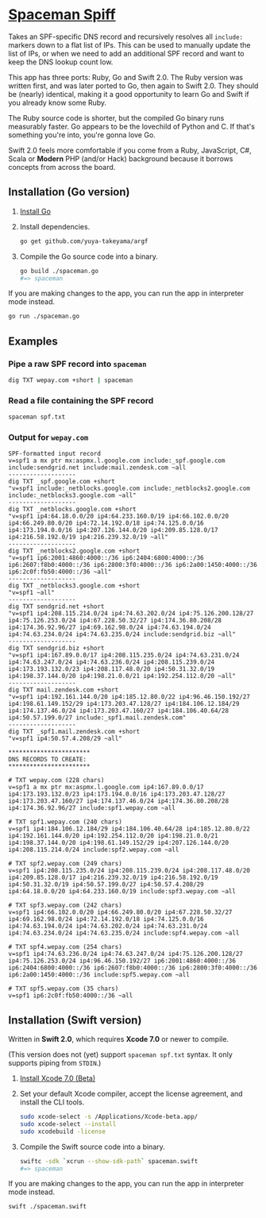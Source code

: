 # [Spaceman Spiff](https://www.google.com/search?q=Spaceman%20Spiff)

Takes an SPF-specific DNS record and recursively resolves all `include:` markers
down to a flat list of IPs. This can be used to manually update the list of IPs,
or when we need to add an additional SPF record and want to keep the DNS lookup
count low.

This app has three ports: Ruby, Go and Swift 2.0. The Ruby version was written 
first, and was later ported to Go, then again to Swift 2.0. They should be 
(nearly) identical, making it a good opportunity to learn Go and Swift if you 
already know some Ruby.

The Ruby source code is shorter, but the compiled Go binary runs measurably
faster. Go appears to be the lovechild of Python and C. If that's something
you're into, you're gonna love Go.

Swift 2.0 feels more comfortable if you come from a Ruby, JavaScript, C#, Scala 
or **Modern** PHP (and/or Hack) background because it borrows concepts from 
across the board.

## Installation (Go version)

1. [Install Go](https://golang.org)

2. Install dependencies.

   ```bash
   go get github.com/yuya-takeyama/argf
   ```

3. Compile the Go source code into a binary.

   ```bash
   go build ./spaceman.go
   #=> spaceman
   ```

If you are making changes to the app, you can run the app in interpreter mode 
instead.

```bash
go run ./spaceman.go
```

## Examples
### Pipe a raw SPF record into `spaceman`

```bash
dig TXT wepay.com +short | spaceman
```

### Read a file containing the SPF record

```bash
spaceman spf.txt
```

### Output for `wepay.com`
```
SPF-formatted input record
v=spf1 a mx ptr mx:aspmx.l.google.com include:_spf.google.com include:sendgrid.net include:mail.zendesk.com ~all
-------------------
dig TXT _spf.google.com +short
"v=spf1 include:_netblocks.google.com include:_netblocks2.google.com include:_netblocks3.google.com ~all"
-------------------
dig TXT _netblocks.google.com +short
"v=spf1 ip4:64.18.0.0/20 ip4:64.233.160.0/19 ip4:66.102.0.0/20 ip4:66.249.80.0/20 ip4:72.14.192.0/18 ip4:74.125.0.0/16 ip4:173.194.0.0/16 ip4:207.126.144.0/20 ip4:209.85.128.0/17 ip4:216.58.192.0/19 ip4:216.239.32.0/19 ~all"
-------------------
dig TXT _netblocks2.google.com +short
"v=spf1 ip6:2001:4860:4000::/36 ip6:2404:6800:4000::/36 ip6:2607:f8b0:4000::/36 ip6:2800:3f0:4000::/36 ip6:2a00:1450:4000::/36 ip6:2c0f:fb50:4000::/36 ~all"
-------------------
dig TXT _netblocks3.google.com +short
"v=spf1 ~all"
-------------------
dig TXT sendgrid.net +short
"v=spf1 ip4:208.115.214.0/24 ip4:74.63.202.0/24 ip4:75.126.200.128/27 ip4:75.126.253.0/24 ip4:67.228.50.32/27 ip4:174.36.80.208/28 ip4:174.36.92.96/27 ip4:69.162.98.0/24 ip4:74.63.194.0/24 ip4:74.63.234.0/24 ip4:74.63.235.0/24 include:sendgrid.biz ~all"
-------------------
dig TXT sendgrid.biz +short
"v=spf1 ip4:167.89.0.0/17 ip4:208.115.235.0/24 ip4:74.63.231.0/24 ip4:74.63.247.0/24 ip4:74.63.236.0/24 ip4:208.115.239.0/24 ip4:173.193.132.0/23 ip4:208.117.48.0/20 ip4:50.31.32.0/19 ip4:198.37.144.0/20 ip4:198.21.0.0/21 ip4:192.254.112.0/20 ~all"
-------------------
dig TXT mail.zendesk.com +short
"v=spf1 ip4:192.161.144.0/20 ip4:185.12.80.0/22 ip4:96.46.150.192/27 ip4:198.61.149.152/29 ip4:173.203.47.128/27 ip4:184.106.12.184/29 ip4:174.137.46.0/24 ip4:173.203.47.160/27 ip4:184.106.40.64/28 ip4:50.57.199.0/27 include:_spf1.mail.zendesk.com"
-------------------
dig TXT _spf1.mail.zendesk.com +short
"v=spf1 ip4:50.57.4.208/29 ~all"

***********************
DNS RECORDS TO CREATE:
***********************

# TXT wepay.com (228 chars)
v=spf1 a mx ptr mx:aspmx.l.google.com ip4:167.89.0.0/17 ip4:173.193.132.0/23 ip4:173.194.0.0/16 ip4:173.203.47.128/27 ip4:173.203.47.160/27 ip4:174.137.46.0/24 ip4:174.36.80.208/28 ip4:174.36.92.96/27 include:spf1.wepay.com ~all

# TXT spf1.wepay.com (240 chars)
v=spf1 ip4:184.106.12.184/29 ip4:184.106.40.64/28 ip4:185.12.80.0/22 ip4:192.161.144.0/20 ip4:192.254.112.0/20 ip4:198.21.0.0/21 ip4:198.37.144.0/20 ip4:198.61.149.152/29 ip4:207.126.144.0/20 ip4:208.115.214.0/24 include:spf2.wepay.com ~all

# TXT spf2.wepay.com (249 chars)
v=spf1 ip4:208.115.235.0/24 ip4:208.115.239.0/24 ip4:208.117.48.0/20 ip4:209.85.128.0/17 ip4:216.239.32.0/19 ip4:216.58.192.0/19 ip4:50.31.32.0/19 ip4:50.57.199.0/27 ip4:50.57.4.208/29 ip4:64.18.0.0/20 ip4:64.233.160.0/19 include:spf3.wepay.com ~all

# TXT spf3.wepay.com (242 chars)
v=spf1 ip4:66.102.0.0/20 ip4:66.249.80.0/20 ip4:67.228.50.32/27 ip4:69.162.98.0/24 ip4:72.14.192.0/18 ip4:74.125.0.0/16 ip4:74.63.194.0/24 ip4:74.63.202.0/24 ip4:74.63.231.0/24 ip4:74.63.234.0/24 ip4:74.63.235.0/24 include:spf4.wepay.com ~all

# TXT spf4.wepay.com (254 chars)
v=spf1 ip4:74.63.236.0/24 ip4:74.63.247.0/24 ip4:75.126.200.128/27 ip4:75.126.253.0/24 ip4:96.46.150.192/27 ip6:2001:4860:4000::/36 ip6:2404:6800:4000::/36 ip6:2607:f8b0:4000::/36 ip6:2800:3f0:4000::/36 ip6:2a00:1450:4000::/36 include:spf5.wepay.com ~all

# TXT spf5.wepay.com (35 chars)
v=spf1 ip6:2c0f:fb50:4000::/36 ~all
```

## Installation (Swift version)

Written in **Swift 2.0**, which requires **Xcode 7.0** or newer to compile.

(This version does not (yet) support `spaceman spf.txt` syntax. It only supports 
piping from `STDIN`.)


1. [Install Xcode 7.0 (Beta)](https://developer.apple.com/xcode/downloads/)

2. Set your default Xcode compiler, accept the license agreement, and install 
   the CLI tools.

   ```bash
   sudo xcode-select -s /Applications/Xcode-beta.app/
   sudo xcode-select --install
   sudo xcodebuild -license
   ```

3. Compile the Swift source code into a binary.

   ```bash
   swiftc -sdk `xcrun --show-sdk-path` spaceman.swift
   #=> spaceman
   ```

If you are making changes to the app, you can run the app in interpreter mode 
instead.

```bash
swift ./spaceman.swift
```
